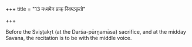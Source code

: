 +++
title = "13 मध्यमेन प्राक् स्विष्टकृतो"

+++

Before the Sviṣṭakṛt (at the Darśa-pūrṇamāsa) sacrifice, and at the midday Savana, the recitation is to be with the middle voice.
